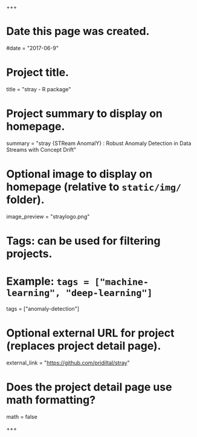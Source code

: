 +++
# Date this page was created.
#date = "2017-06-9"

# Project title.
title = "stray - R package"

# Project summary to display on homepage.
summary = "stray {STReam AnomalY} : Robust Anomaly Detection in Data Streams with Concept Drift"

# Optional image to display on homepage (relative to `static/img/` folder).
image_preview = "straylogo.png"

# Tags: can be used for filtering projects.
# Example: `tags = ["machine-learning", "deep-learning"]`
tags = ["anomaly-detection"]

# Optional external URL for project (replaces project detail page).
external_link = "https://github.com/pridiltal/stray"

# Does the project detail page use math formatting?
math = false

+++


